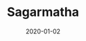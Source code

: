 ---
title: "Sagarmatha"
jtitle: "（サガルマータ ペールエール）"
date: "2020-01-02"
tags: ["beer", "pale ale", "american"]
image: sagarmatha.jpg
style: "American Pale Ale"
pagetype: "beer"
---